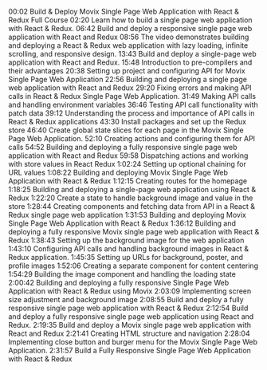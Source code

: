 00:02 Build & Deploy Movix Single Page Web Application with React & Redux Full Course
02:20 Learn how to build a single page web application with React & Redux.
06:42 Build and deploy a responsive single page web application with React and Redux
08:56 The video demonstrates building and deploying a React & Redux web application with lazy loading, infinite scrolling, and responsive design.
13:43 Build and deploy a single-page web application with React and Redux.
15:48 Introduction to pre-compilers and their advantages
20:38 Setting up project and configuring API for Movix Single Page Web Application
22:56 Building and deploying a single page web application with React and Redux
29:20 Fixing errors and making API calls in React & Redux Single Page Web Application.
31:49 Making API calls and handling environment variables
36:46 Testing API call functionality with patch data
39:12 Understanding the process and importance of API calls in React & Redux applications
43:30 Install packages and set up the Redux store
46:40 Create global state slices for each page in the Movix Single Page Web Application.
52:10 Creating actions and configuring them for API calls
54:52 Building and deploying a fully responsive single page web application with React and Redux
59:58 Dispatching actions and working with store values in React Redux
1:02:24 Setting up optional chaining for URL values
1:08:22 Building and deploying Movix Single Page Web Application with React & Redux
1:12:15 Creating routes for the homepage
1:18:25 Building and deploying a single-page web application using React & Redux
1:22:20 Create a state to handle background image and value in the store
1:28:44 Creating components and fetching data from API in a React & Redux single page web application
1:31:53 Building and deploying Movix Single Page Web Application with React & Redux
1:36:12 Building and deploying a fully responsive Movix single page web application with React & Redux
1:38:43 Setting up the background image for the web application
1:43:10 Configuring API calls and handling background images in React & Redux application.
1:45:35 Setting up URLs for background, poster, and profile images
1:52:06 Creating a separate component for content centering
1:54:29 Building the image component and handling the loading state
2:00:42 Building and deploying a fully responsive Single Page Web Application with React & Redux using Movix
2:03:09 Implementing screen size adjustment and background image
2:08:55 Build and deploy a fully responsive single page web application with React & Redux
2:12:54 Build and deploy a fully responsive single page web application using React and Redux.
2:19:35 Build and deploy a Movix single page web application with React and Redux
2:21:41 Creating HTML structure and navigation
2:28:04 Implementing close button and burger menu for the Movix Single Page Web Application.
2:31:57 Build a Fully Responsive Single Page Web Application with React & Redux

